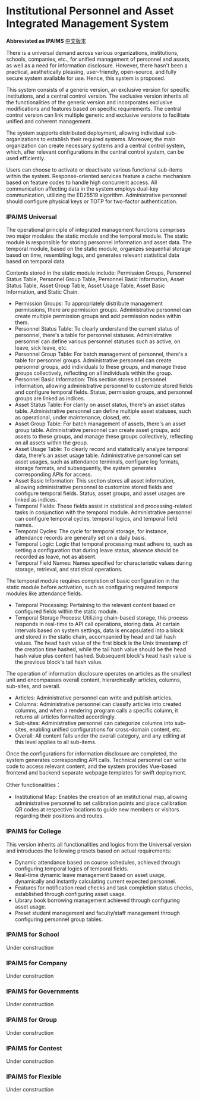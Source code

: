 # Institutional Personnel and Asset Integrated Management System

**Abbreviated as IPAIMS**
[中文版本](https://github.com/reuAC/IPAIMS/blob/re_uAC/README_CN.md)

There is a universal demand across various organizations, institutions, schools, companies, etc., for unified management of personnel and assets, as well as a need for information disclosure. However, there hasn't been a practical, aesthetically pleasing, user-friendly, open-source, and fully secure system available for use. Hence, this system is proposed.

This system consists of a generic version, an exclusive version for specific institutions, and a central control version. The exclusive version inherits all the functionalities of the generic version and incorporates exclusive modifications and features based on specific requirements. The central control version can link multiple generic and exclusive versions to facilitate unified and coherent management.

The system supports distributed deployment, allowing individual sub-organizations to establish their required systems. Moreover, the main organization can create necessary systems and a central control system, which, after relevant configurations in the central control system, can be used efficiently.

Users can choose to activate or deactivate various functional sub-items within the system. Response-oriented services feature a cache mechanism based on feature codes to handle high concurrent access. All communication affecting data in the system employs dual-key communication, utilizing the ED25519 algorithm. Administrative personnel should configure physical keys or TOTP for two-factor authentication.

### IPAIMS Universal

The operational principle of integrated management functions comprises two major modules: the static module and the temporal module.
The static module is responsible for storing personnel information and asset data.
The temporal module, based on the static module, organizes sequential storage based on time, resembling logs, and generates relevant statistical data based on temporal data.

Contents stored in the static module include: Permission Groups, Personnel Status Table, Personnel Group Table, Personnel Basic Information, Asset Status Table, Asset Group Table, Asset Usage Table, Asset Basic Information, and Static Chain.

- Permission Groups: To appropriately distribute management permissions, there are permission groups. Administrative personnel can create multiple permission groups and add permission nodes within them.
- Personnel Status Table: To clearly understand the current status of personnel, there's a table for personnel statuses. Administrative personnel can define various personnel statuses such as active, on leave, sick leave, etc.
- Personnel Group Table: For batch management of personnel, there's a table for personnel groups. Administrative personnel can create personnel groups, add individuals to these groups, and manage these groups collectively, reflecting on all individuals within the group.
- Personnel Basic Information: This section stores all personnel information, allowing administrative personnel to customize stored fields and configure temporal fields. Status, permission groups, and personnel groups are linked as indices.
- Asset Status Table: For clarity on asset status, there's an asset status table. Administrative personnel can define multiple asset statuses, such as operational, under maintenance, closed, etc.
- Asset Group Table: For batch management of assets, there's an asset group table. Administrative personnel can create asset groups, add assets to these groups, and manage these groups collectively, reflecting on all assets within the group.
- Asset Usage Table: To clearly record and statistically analyze temporal data, there's an asset usage table. Administrative personnel can set asset usages, such as attendance terminals, configure log formats, storage formats, and subsequently, the system generates corresponding APIs for access.
- Asset Basic Information: This section stores all asset information, allowing administrative personnel to customize stored fields and configure temporal fields. Status, asset groups, and asset usages are linked as indices.
- Temporal Fields: These fields assist in statistical and processing-related tasks in conjunction with the temporal module. Administrative personnel can configure temporal cycles, temporal logics, and temporal field names.
- Temporal Cycles: The cycle for temporal storage, for instance, attendance records are generally set on a daily basis.
- Temporal Logic: Logic that temporal processing must adhere to, such as setting a configuration that during leave status, absence should be recorded as leave, not as absent.
- Temporal Field Names: Names specified for characteristic values during storage, retrieval, and statistical operations.

The temporal module requires completion of basic configuration in the static module before activation, such as configuring required temporal modules like attendance fields.

- Temporal Processing: Pertaining to the relevant content based on configured fields within the static module.
- Temporal Storage Process: Utilizing chain-based storage, this process responds in real-time to API call operations, storing data. At certain intervals based on system settings, data is encapsulated into a block and stored in the static chain, accompanied by head and tail hash values. The head hash value of the first block is the Unix timestamp of the creation time hashed, while the tail hash value should be the head hash value plus content hashed. Subsequent block's head hash value is the previous block's tail hash value.

The operation of information disclosure operates on articles as the smallest unit and encompasses overall content, hierarchically: articles, columns, sub-sites, and overall.

- Articles: Administrative personnel can write and publish articles.
- Columns: Administrative personnel can classify articles into created columns, and when a rendering program calls a specific column, it returns all articles formatted accordingly.
- Sub-sites: Administrative personnel can categorize columns into sub-sites, enabling unified configurations for cross-domain content, etc.
- Overall: All content falls under the overall category, and any editing at this level applies to all sub-items.

Once the configurations for information disclosure are completed, the system generates corresponding API calls. Technical personnel can write code to access relevant content, and the system provides Vue-based frontend and backend separate webpage templates for swift deployment.

Other functionalities：

- Institutional Map: Enables the creation of an institutional map, allowing administrative personnel to set calibration points and place calibration QR codes at respective locations to guide new members or visitors regarding their positions and routes.

### IPAIMS for College

This version inherits all functionalities and logics from the Universal version and introduces the following presets based on actual requirements:

- Dynamic attendance based on course schedules, achieved through configuring temporal logics of temporal fields.
- Real-time dynamic leave management based on asset usage, dynamically and instantly calculating current expected personnel.
- Features for notification read checks and task completion status checks, established through configuring asset usage.
- Library book borrowing management achieved through configuring asset usage.
- Preset student management and faculty/staff management through configuring personnel group tables.

### IPAIMS for School

Under construction

### IPAIMS for Company

Under construction

### IPAIMS for Governments

Under construction

### IPAIMS for Group

Under construction

### IPAIMS for  Contest

Under construction

### IPAIMS for Flexible

Under construction
